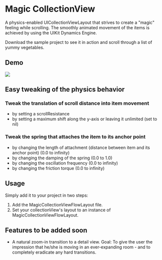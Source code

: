 # Magic CollectionView
A physics-enabled UICollectionViewLayout that strives to create a "magic" feeling while scrolling.
The smoothly animated movement of the items is achieved by using the UIKit Dynamics Engine.

Download the sample project to see it in action and scroll through a list of yummy vegetables.

## Demo
![](https://github.com/ambercoded/readme-gifs/blob/main/magicCollectionView.gif)

## Easy tweaking of the physics behavior
### Tweak the translation of scroll distance into item movement
- by setting a scrollResistance
- by setting a maximum shift along the y-axis or leaving it unlimited (set to nil)

### Tweak the spring that attaches the item to its anchor point 
- by changing the length of attachment (distance between item and its anchor point) (0.0 to infinity)
- by changing the damping of the spring (0.0 to 1.0)
- by changing the oscillation frequency (0.0 to infinity)
- by changing the friction torque (0.0 to infinity)

## Usage
Simply add it to your project in two steps: 
1. Add the MagicCollectionViewFlowLayout file. 
2. Set your collectionView's layout to an instance of MagicCollectionViewFlowLayout.

## Features to be added soon
- A natural zoom-in transition to a detail view. Goal: To give the user the impression that he/she is moving in an ever-expanding room - and to completely eradicate any hard transitions.


